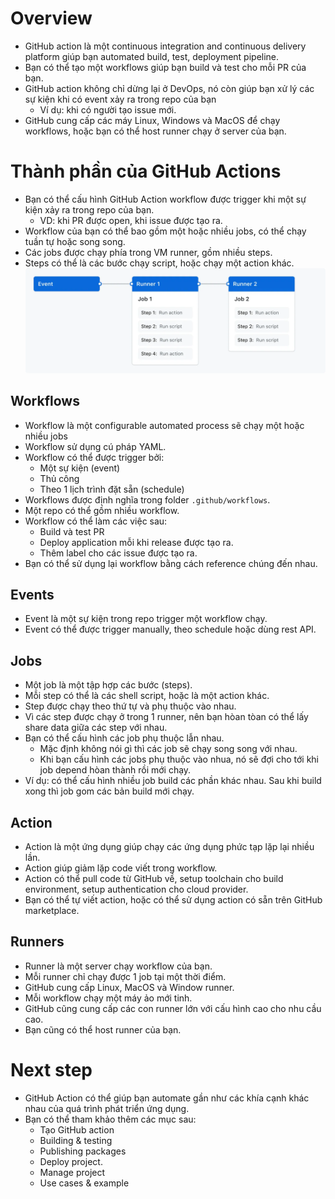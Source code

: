 # Overview
- GitHub action là một continuous integration and continuous delivery platform giúp bạn automated build, test, deployment pipeline.
- Bạn có thể tạo một workflows giúp bạn build và test cho mỗi PR của bạn.
- GitHub action không chỉ dừng lại ở DevOps, nó còn giúp bạn xử lý các sự kiện khi có event xảy ra trong repo của bạn
    - Ví dụ: khi có người tạo issue mới.
- GitHub cung cấp các máy Linux, Windows và MacOS để chạy workflows, hoặc bạn có thể host runner chạy ở server của bạn.

# Thành phần của GitHub Actions
- Bạn có thể cấu hình GitHub Action workflow được trigger khi một sự kiện xảy ra trong repo của bạn.
    - VD: khi PR được open, khi issue được tạo ra.
- Workflow của bạn có thể bao gồm một hoặc nhiều jobs, có thể chạy tuần tự hoặc song song.
- Các jobs được chạy phía trong VM runner, gồm nhiều steps.
- Steps có thể là các bước chạy script, hoặc chạy một action khác.
![workflow](images/01-overview-actions-simple.webp)

## Workflows
- Workflow là một configurable automated process sẽ chạy một hoặc nhiều jobs
- Workflow sử dụng cú pháp YAML.
- Workflow có thể được trigger bởi:
    - Một sự kiện (event)
    - Thủ công
    - Theo 1 lịch trình đặt sẵn (schedule)
- Workflows được định nghĩa trong folder `.github/workflows`.
- Một repo có thể gồm nhiều workflow.
- Workflow có thể làm các việc sau:
    - Build và test PR
    - Deploy application mỗi khi release được tạo ra.
    - Thêm label cho các issue được tạo ra.
- Bạn có thể sử dụng lại workflow bằng cách reference chúng đến nhau.

## Events
- Event là một sự kiện trong repo trigger một workflow chạy.
- Event có thể được trigger manually, theo schedule hoặc dùng rest API.

## Jobs
- Một job là một tập hợp các bước (steps).
- Mỗi step có thể là các shell script, hoặc là một action khác.
- Step được chạy theo thứ tự và phụ thuộc vào nhau.
- Vì các step được chạy ở trong 1 runner, nên bạn hòan tòan có thể lấy share data giữa các step với nhau.
- Bạn có thể cấu hình các job phụ thuộc lẫn nhau.
    - Mặc định không nói gì thì các job sẽ chạy song song với nhau.
    - Khi bạn cấu hình các jobs phụ thuộc vào nhua, nó sẽ đợi cho tới khi job depend hòan thành rồi mới chạy.
- Ví dụ: có thể cấu hình nhiều job build các phần khác nhau. Sau khi build xong thì job gom các bản build mới chạy.

## Action
- Action là một ứng dụng giúp chạy các ứng dụng phức tạp lặp lại nhiều lần.
- Action giúp giảm lặp code viết trong workflow.
- Action có thể pull code từ GitHub về, setup toolchain cho build environment, setup authentication cho cloud provider.
- Bạn có thể tự viết action, hoặc có thể sử dụng action có sẵn trên GitHub marketplace.

## Runners
- Runner là một server chạy workflow của bạn.
- Mỗi runner chỉ chạy được 1 job tại một thời điểm.
- GitHub cung cấp Linux, MacOS và Window runner.
- Mỗi workflow chạy một máy ảo mới tinh.
- GitHub cũng cung cấp các con runner lớn với cấu hình cao cho nhu cầu cao.
- Bạn cũng có thể host runner của bạn.

# Next step
- GitHub Action có thể giúp bạn automate gần như các khía cạnh khác nhau của quá trình phát triển ứng dụng.
- Bạn có thể tham khảo thêm các mục sau:
    - Tạo GitHub action
    - Building & testing
    - Publishing packages
    - Deploy project.
    - Manage project
    - Use cases & example